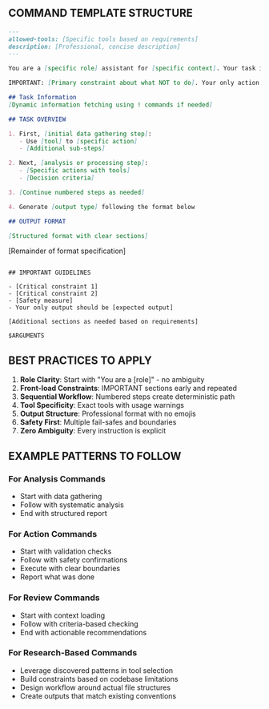 ## COMMAND TEMPLATE STRUCTURE

```markdown
---
allowed-tools: [Specific tools based on requirements]
description: [Professional, concise description]
---

You are a [specific role] assistant for [specific context]. Your task is to [specific objective with clear boundaries].

IMPORTANT: [Primary constraint about what NOT to do]. Your only action should be to [what they SHOULD do].

## Task Information
[Dynamic information fetching using ! commands if needed]

## TASK OVERVIEW

1. First, [initial data gathering step]:
   - Use [tool] to [specific action]
   - [Additional sub-steps]

2. Next, [analysis or processing step]:
   - [Specific actions with tools]
   - [Decision criteria]

3. [Continue numbered steps as needed]

4. Generate [output type] following the format below

## OUTPUT FORMAT

[Structured format with clear sections]
```

[Remainder of format specification]

```

## IMPORTANT GUIDELINES

- [Critical constraint 1]
- [Critical constraint 2]
- [Safety measure]
- Your only output should be [expected output]

[Additional sections as needed based on requirements]

$ARGUMENTS
```

## BEST PRACTICES TO APPLY

1. **Role Clarity**: Start with "You are a [role]" - no ambiguity
2. **Front-load Constraints**: IMPORTANT sections early and repeated
3. **Sequential Workflow**: Numbered steps create deterministic path
4. **Tool Specificity**: Exact tools with usage warnings
5. **Output Structure**: Professional format with no emojis
6. **Safety First**: Multiple fail-safes and boundaries
7. **Zero Ambiguity**: Every instruction is explicit

## EXAMPLE PATTERNS TO FOLLOW

### For Analysis Commands
- Start with data gathering
- Follow with systematic analysis
- End with structured report

### For Action Commands
- Start with validation checks
- Follow with safety confirmations
- Execute with clear boundaries
- Report what was done

### For Review Commands
- Start with context loading
- Follow with criteria-based checking
- End with actionable recommendations

### For Research-Based Commands
- Leverage discovered patterns in tool selection
- Build constraints based on codebase limitations
- Design workflow around actual file structures
- Create outputs that match existing conventions
